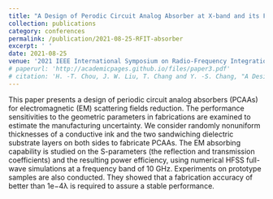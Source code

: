 ```yaml
---
title: "A Design of Perodic Circuit Analog Absorber at X-band and its Fabrication Discrepancy Analysis"
collection: publications
category: conferences
permalink: /publication/2021-08-25-RFIT-absorber
excerpt: ' '
date: 2021-08-25
venue: '2021 IEEE International Symposium on Radio-Frequency Integration Technology (RFIT)'
# paperurl: 'http://academicpages.github.io/files/paper3.pdf'
# citation: 'H. -T. Chou, J. W. Liu, T. Chang and Y. -S. Chang, "A Design of Perodic Circuit Analog Absorber at X-band and its Fabrication Discrepancy Analysis," 2021 IEEE International Symposium on Radio-Frequency Integration Technology (RFIT), Hualien, Taiwan, 2021, pp. 1-3, doi: 10.1109/RFIT52905.2021.9565252.'
---
```


This paper presents a design of periodic circuit analog absorbers (PCAAs) for electromagnetic (EM) scattering fields reduction. The performance sensitivities to the geometric parameters in fabrications are examined to estimate the manufacturing uncertainty. We consider randomly nonuniform thicknesses of a conductive ink and the two sandwiching dielectric substrate layers on both sides to fabricate PCAAs. The EM absorbing capability is studied on the S-parameters (the reflection and transmission coefficients) and the resulting power efficiency, using numerical HFSS full-wave simulations at a frequency band of 10 GHz. Experiments on prototype samples are also conducted. They showed that a fabrication accuracy of better than 1e−4λ is required to assure a stable performance.